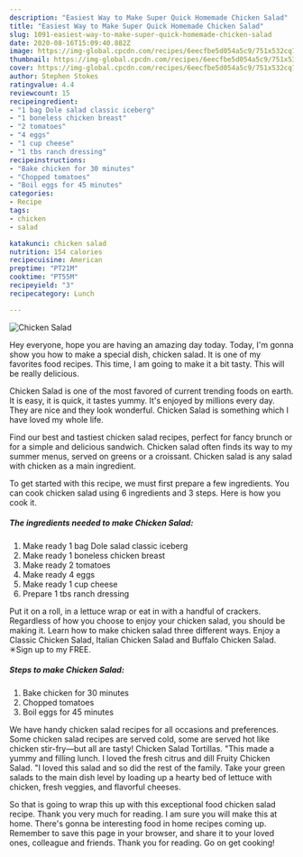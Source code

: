 ```yaml
---
description: "Easiest Way to Make Super Quick Homemade Chicken Salad"
title: "Easiest Way to Make Super Quick Homemade Chicken Salad"
slug: 1091-easiest-way-to-make-super-quick-homemade-chicken-salad
date: 2020-08-16T15:09:40.882Z
image: https://img-global.cpcdn.com/recipes/6eecfbe5d054a5c9/751x532cq70/chicken-salad-recipe-main-photo.jpg
thumbnail: https://img-global.cpcdn.com/recipes/6eecfbe5d054a5c9/751x532cq70/chicken-salad-recipe-main-photo.jpg
cover: https://img-global.cpcdn.com/recipes/6eecfbe5d054a5c9/751x532cq70/chicken-salad-recipe-main-photo.jpg
author: Stephen Stokes
ratingvalue: 4.4
reviewcount: 15
recipeingredient:
- "1 bag Dole salad classic iceberg"
- "1 boneless chicken breast"
- "2 tomatoes"
- "4 eggs"
- "1 cup cheese"
- "1 tbs ranch dressing"
recipeinstructions:
- "Bake chicken for 30 minutes"
- "Chopped tomatoes"
- "Boil eggs for 45 minutes"
categories:
- Recipe
tags:
- chicken
- salad

katakunci: chicken salad 
nutrition: 154 calories
recipecuisine: American
preptime: "PT21M"
cooktime: "PT55M"
recipeyield: "3"
recipecategory: Lunch

---
```



![Chicken Salad](https://img-global.cpcdn.com/recipes/6eecfbe5d054a5c9/751x532cq70/chicken-salad-recipe-main-photo.jpg)

Hey everyone, hope you are having an amazing day today. Today, I'm gonna show you how to make a special dish, chicken salad. It is one of my favorites food recipes. This time, I am going to make it a bit tasty. This will be really delicious.

Chicken Salad is one of the most favored of current trending foods on earth. It is easy, it is quick, it tastes yummy. It's enjoyed by millions every day. They are nice and they look wonderful. Chicken Salad is something which I have loved my whole life.

Find our best and tastiest chicken salad recipes, perfect for fancy brunch or for a simple and delicious sandwich. Chicken salad often finds its way to my summer menus, served on greens or a croissant. Chicken salad is any salad with chicken as a main ingredient.


To get started with this recipe, we must first prepare a few ingredients. You can cook chicken salad using 6 ingredients and 3 steps. Here is how you cook it.

<!--inarticleads1-->

##### The ingredients needed to make Chicken Salad:

1. Make ready 1 bag Dole salad classic iceberg
1. Make ready 1 boneless chicken breast
1. Make ready 2 tomatoes
1. Make ready 4 eggs
1. Make ready 1 cup cheese
1. Prepare 1 tbs ranch dressing


Put it on a roll, in a lettuce wrap or eat in with a handful of crackers. Regardless of how you choose to enjoy your chicken salad, you should be making it. Learn how to make chicken salad three different ways. Enjoy a Classic Chicken Salad, Italian Chicken Salad and Buffalo Chicken Salad. ✳︎Sign up to my FREE. 

<!--inarticleads2-->

##### Steps to make Chicken Salad:

1. Bake chicken for 30 minutes
1. Chopped tomatoes
1. Boil eggs for 45 minutes


We have handy chicken salad recipes for all occasions and preferences. Some chicken salad recipes are served cold, some are served hot like chicken stir-fry—but all are tasty! Chicken Salad Tortillas. &#34;This made a yummy and filling lunch. I loved the fresh citrus and dill Fruity Chicken Salad. &#34;I loved this salad and so did the rest of the family. Take your green salads to the main dish level by loading up a hearty bed of lettuce with chicken, fresh veggies, and flavorful cheeses. 

So that is going to wrap this up with this exceptional food chicken salad recipe. Thank you very much for reading. I am sure you will make this at home. There's gonna be interesting food in home recipes coming up. Remember to save this page in your browser, and share it to your loved ones, colleague and friends. Thank you for reading. Go on get cooking!
